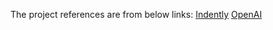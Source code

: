 The project references are from below links:
[Indently](https://www.youtube.com/@Indently)
[OpenAI](https://platform.openai.com)
